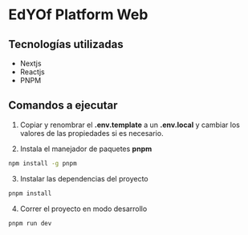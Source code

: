 # EdYOf Platform Web

## Tecnologías utilizadas
- Nextjs
- Reactjs
- PNPM

## Comandos a ejecutar
1. Copiar y renombrar el __.env.template__ a un __.env.local__ y cambiar los valores de las propiedades si es necesario.

2. Instala el manejador de paquetes __pnpm__
``` bash
npm install -g pnpm 
``` 

3. Instalar las dependencias del proyecto
``` bash
pnpm install 
``` 

4. Correr el proyecto en modo desarrollo
``` bash
pnpm run dev 
``` 